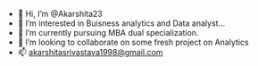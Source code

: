 - 👋 Hi, I’m @Akarshita23
- 👀 I’m interested in Buisness analytics and Data analyst...
- 🌱 I’m currently pursuing MBA dual specialization.
- 💞️ I’m looking to collaborate on some fresh project on Analytics 
- 📫 akarshitasrivastava1998@gmail.com

<!---
Akarshita23/Akarshita23 is a ✨ special ✨ repository because its `README.md` (this file) appears on your GitHub profile.
You can click the Preview link to take a look at your changes.
--->

